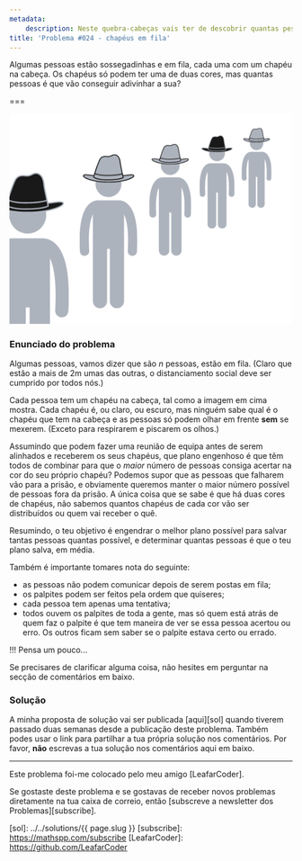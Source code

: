 ```yaml
---
metadata:
    description: Neste quebra-cabeças vais ter de descobrir quantas pessoas é que conseguem adivinhar a cor dos seus próprios chapéus.
title: 'Problema #024 - chapéus em fila'
---
```


Algumas pessoas estão sossegadinhas e em fila, cada uma com um chapéu na cabeça.
Os chapéus só podem ter uma de duas cores, mas quantas pessoas é que vão
conseguir adivinhar a sua?

===

![Uma imagem com algumas pessoas numa fila, cada uma com um chapéu claro ou escuro.](thumbnail.png)

### Enunciado do problema

Algumas pessoas, vamos dizer que são $n$ pessoas, estão em fila.
(Claro que estão a mais de 2m umas das outras, o distanciamento social deve ser
cumprido por todos nós.)

Cada pessoa tem um chapéu na cabeça, tal como a imagem em cima mostra.
Cada chapéu é, ou claro, ou escuro, mas ninguém sabe qual é o chapéu que tem na cabeça
e as pessoas só podem olhar em frente **sem** se mexerem.
(Exceto para respirarem e piscarem os olhos.)

Assumindo que podem fazer uma reunião de equipa antes de serem alinhados e receberem
os seus chapéus, que plano engenhoso é que têm todos de combinar para que o *maior*
número de pessoas consiga acertar na cor do seu próprio chapéu?
Podemos supor que as pessoas que falharem vão para a prisão, e obviamente queremos
manter o maior número possível de pessoas fora da prisão.
A única coisa que se sabe é que há duas cores de chapéus, não sabemos quantos chapéus
de cada cor vão ser distribuídos ou quem vai receber o quê.

Resumindo, o teu objetivo é engendrar o melhor plano possível para salvar tantas
pessoas quantas possível, e determinar quantas pessoas é que o teu plano salva,
em média.

Também é importante tomares nota do seguinte:
 - as pessoas não podem comunicar depois de serem postas em fila;
 - os palpites podem ser feitos pela ordem que quiseres;
 - cada pessoa tem apenas uma tentativa;
 - todos ouvem os palpites de toda a gente, mas só quem está atrás de
quem faz o palpite é que tem maneira de ver se essa pessoa acertou ou erro.
Os outros ficam sem saber se o palpite estava certo ou errado.

!!! Pensa um pouco...

Se precisares de clarificar alguma coisa, não hesites em perguntar na secção de comentários em baixo.

### Solução

A minha proposta de solução vai ser publicada [aqui][sol] quando tiverem passado duas semanas desde a publicação deste problema. Também podes usar o link para partilhar a tua própria solução nos comentários. Por favor, **não** escrevas a tua solução nos comentários aqui em baixo.
<!--Podes encontrar a minha proposta de solução [aqui][sol], para confirmares a tua resposta. Também podes usar o link para partilhar a tua própria solução nos comentários. Por favor, **não** escrevas a tua solução nos comentários aqui em baixo.-->

---

Este problema foi-me colocado pelo meu amigo [LeafarCoder].

Se gostaste deste problema e se gostavas de receber novos problemas diretamente na tua caixa de correio, então [subscreve a newsletter dos Problemas][subscribe].

[sol]: ../../solutions/{{ page.slug }}
[subscribe]: https://mathspp.com/subscribe
[LeafarCoder]: https://github.com/LeafarCoder
